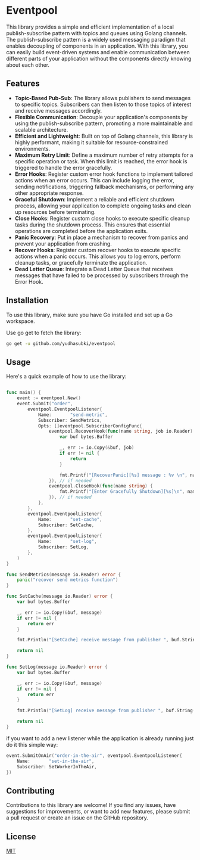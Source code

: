 # Eventpool

This library provides a simple and efficient implementation of a local publish-subscribe pattern with topics and queues using Golang channels. The publish-subscribe pattern is a widely used messaging paradigm that enables decoupling of components in an application. With this library, you can easily build event-driven systems and enable communication between different parts of your application without the components directly knowing about each other.

## Features
- **Topic-Based Pub-Sub**: The library allows publishers to send messages to specific topics. Subscribers can then listen to those topics of interest and receive messages accordingly.
- **Flexible Communication**: Decouple your application's components by using the publish-subscribe pattern, promoting a more maintainable and scalable architecture.
- **Efficient and Lightweight**: Built on top of Golang channels, this library is highly performant, making it suitable for resource-constrained environments.
- **Maximum Retry Limit**: Define a maximum number of retry attempts for a specific operation or task. When this limit is reached, the error hook is triggered to handle the error gracefully.
- **Error Hooks**: Register custom error hook functions to implement tailored actions when an error occurs. This can include logging the error, sending notifications, triggering fallback mechanisms, or performing any other appropriate response.
- **Graceful Shutdown**: Implement a reliable and efficient shutdown process, allowing your application to complete ongoing tasks and clean up resources before terminating.
- **Close Hooks**: Register custom close hooks to execute specific cleanup tasks during the shutdown process. This ensures that essential operations are completed before the application exits.
- **Panic Recovery**: Put in place a mechanism to recover from panics and prevent your application from crashing.
- **Recover Hooks**: Register custom recover hooks to execute specific actions when a panic occurs. This allows you to log errors, perform cleanup tasks, or gracefully terminate the application.
- **Dead Letter Queue**: Integrate a Dead Letter Queue that receives messages that have failed to be processed by subscribers through the Error Hook.

## Installation

To use this library, make sure you have Go installed and set up a Go workspace.

Use go get to fetch the library:

```bash
go get -u github.com/yudhasubki/eventpool
```

## Usage
Here's a quick example of how to use the library:

```go

func main() {
	event := eventpool.New()
	event.Submit("order",
		eventpool.EventpoolListener{
			Name:       "send-metric",
			Subscriber: SendMetrics,
			Opts: []eventpool.SubscriberConfigFunc{
				eventpool.RecoverHook(func(name string, job io.Reader) {
					var buf bytes.Buffer

					_, err := io.Copy(&buf, job)
					if err != nil {
						return
					}

					fmt.Printf("[RecoverPanic][%s] message : %v \n", name, buf.String())
				}), // if needed
				eventpool.CloseHook(func(name string) {
					fmt.Printf("[Enter Gracefully Shutdown][%s]\n", name)
				}), // if needed
			},
		},
		eventpool.EventpoolListener{
			Name:       "set-cache",
			Subscriber: SetCache,
		},
		eventpool.EventpoolListener{
			Name:       "set-log",
			Subscriber: SetLog,
		},
	)
}

func SendMetrics(message io.Reader) error {
	panic("recover send metrics function")
}

func SetCache(message io.Reader) error {
	var buf bytes.Buffer

	_, err := io.Copy(&buf, message)
	if err != nil {
		return err
	}

	fmt.Println("[SetCache] receive message from publisher ", buf.String())

	return nil
}

func SetLog(message io.Reader) error {
	var buf bytes.Buffer

	_, err := io.Copy(&buf, message)
	if err != nil {
		return err
	}

	fmt.Println("[SetLog] receive message from publisher ", buf.String())

	return nil
}
```

if you want to add a new listener while the application is already running just do it this simple way:

```go
event.SubmitOnAir("order-in-the-air", eventpool.EventpoolListener{
	Name:       "set-in-the-air",
	Subscriber: SetWorkerInTheAir,
})
```

## Contributing
Contributions to this library are welcome! If you find any issues, have suggestions for improvements, or want to add new features, please submit a pull request or create an issue on the GitHub repository.

## License
[MIT](https://choosealicense.com/licenses/mit/)